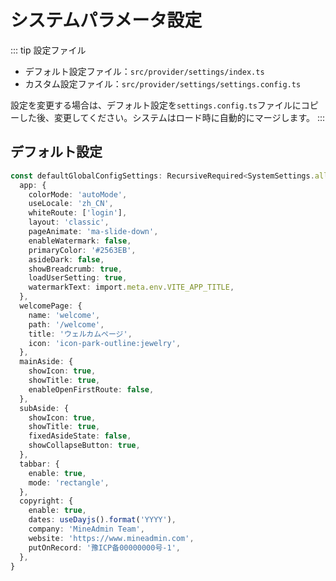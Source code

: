 # システムパラメータ設定

::: tip 設定ファイル
- デフォルト設定ファイル：`src/provider/settings/index.ts`
- カスタム設定ファイル：`src/provider/settings/settings.config.ts`

設定を変更する場合は、デフォルト設定を`settings.config.ts`ファイルにコピーした後、変更してください。システムはロード時に自動的にマージします。
:::

## デフォルト設定
```ts
const defaultGlobalConfigSettings: RecursiveRequired<SystemSettings.all> = {
  app: {
    colorMode: 'autoMode',
    useLocale: 'zh_CN',
    whiteRoute: ['login'],
    layout: 'classic',
    pageAnimate: 'ma-slide-down',
    enableWatermark: false,
    primaryColor: '#2563EB',
    asideDark: false,
    showBreadcrumb: true,
    loadUserSetting: true,
    watermarkText: import.meta.env.VITE_APP_TITLE,
  },
  welcomePage: {
    name: 'welcome',
    path: '/welcome',
    title: 'ウェルカムページ',
    icon: 'icon-park-outline:jewelry',
  },
  mainAside: {
    showIcon: true,
    showTitle: true,
    enableOpenFirstRoute: false,
  },
  subAside: {
    showIcon: true,
    showTitle: true,
    fixedAsideState: false,
    showCollapseButton: true,
  },
  tabbar: {
    enable: true,
    mode: 'rectangle',
  },
  copyright: {
    enable: true,
    dates: useDayjs().format('YYYY'),
    company: 'MineAdmin Team',
    website: 'https://www.mineadmin.com',
    putOnRecord: '豫ICP备00000000号-1',
  },
}
```